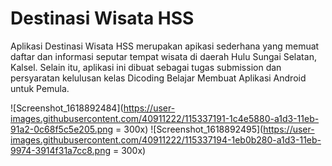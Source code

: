 # Destinasi Wisata HSS
Aplikasi Destinasi Wisata HSS merupakan apikasi sederhana yang memuat daftar dan informasi seputar tempat wisata di daerah Hulu Sungai Selatan, Kalsel. Selain itu, aplikasi ini dibuat sebagai tugas submission dan persyaratan kelulusan kelas Dicoding Belajar Membuat Aplikasi Android untuk Pemula.

![Screenshot_1618892484](https://user-images.githubusercontent.com/40911222/115337191-1c4e5880-a1d3-11eb-91a2-0c68f5c5e205.png = 300x)
![Screenshot_1618892495](https://user-images.githubusercontent.com/40911222/115337194-1eb0b280-a1d3-11eb-9974-3914f31a7cc8.png = 300x)